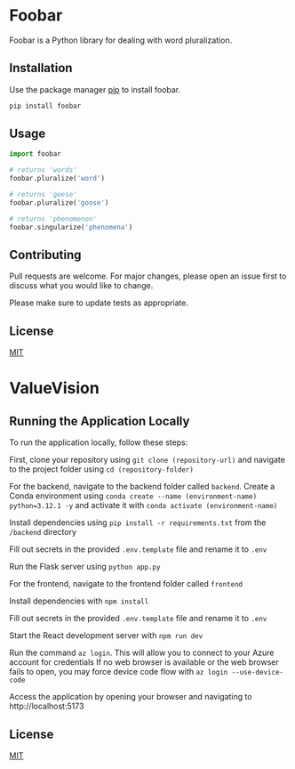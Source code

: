 # Foobar

Foobar is a Python library for dealing with word pluralization.

## Installation

Use the package manager [pip](https://pip.pypa.io/en/stable/) to install foobar.

```bash
pip install foobar
```

## Usage

```python
import foobar

# returns 'words'
foobar.pluralize('word')

# returns 'geese'
foobar.pluralize('goose')

# returns 'phenomenon'
foobar.singularize('phenomena')
```

## Contributing

Pull requests are welcome. For major changes, please open an issue first
to discuss what you would like to change.

Please make sure to update tests as appropriate.

## License

[MIT](https://choosealicense.com/licenses/mit/)


# ValueVision

## Running the Application Locally

To run the application locally, follow these steps:

First, clone your repository using ```git clone (repository-url)``` and navigate to the project folder using ```cd (repository-folder)``` 

For the backend, navigate to the backend folder called ```backend```. Create a Conda environment using ```conda create --name (environment-name) python=3.12.1 -y``` and activate it with ```conda activate (environment-name)``` 

Install dependencies using ```pip install -r requirements.txt``` from the ```/backend``` directory

Fill out secrets in the provided ```.env.template``` file and rename it to ```.env```


Run the Flask server using ```python app.py``` 



For the frontend, navigate to the frontend folder called ```frontend``` 

Install dependencies with ```npm install``` 

Fill out secrets in the provided ```.env.template``` file and rename it to ```.env```

Start the React development server with ```npm run dev``` 

Run the command ```az login```. This will allow you to connect to your Azure account for credentials
If no web browser is available or the web browser fails to open, you may force device code flow with ```az login --use-device-code```

Access the application by opening your browser and navigating to http://localhost:5173 

## License

[MIT](https://choosealicense.com/licenses/mit/)